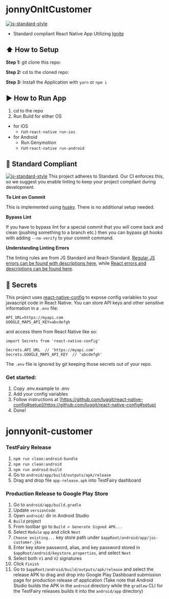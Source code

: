 #  jonnyOnItCustomer
[![js-standard-style](https://img.shields.io/badge/code%20style-standard-brightgreen.svg?style=flat)](http://standardjs.com/)

* Standard compliant React Native App Utilizing [Ignite](https://github.com/infinitered/ignite)

## :arrow_up: How to Setup

**Step 1:** git clone this repo:

**Step 2:** cd to the cloned repo:

**Step 3:** Install the Application with `yarn` or `npm i`


## :arrow_forward: How to Run App

1. cd to the repo
2. Run Build for either OS
  * for iOS
    * run `react-native run-ios`
  * for Android
    * Run Genymotion
    * run `react-native run-android`

## :no_entry_sign: Standard Compliant

[![js-standard-style](https://cdn.rawgit.com/feross/standard/master/badge.svg)](https://github.com/feross/standard)
This project adheres to Standard.  Our CI enforces this, so we suggest you enable linting to keep your project compliant during development.

**To Lint on Commit**

This is implemented using [husky](https://github.com/typicode/husky). There is no additional setup needed.

**Bypass Lint**

If you have to bypass lint for a special commit that you will come back and clean (pushing something to a branch etc.) then you can bypass git hooks with adding `--no-verify` to your commit command.

**Understanding Linting Errors**

The linting rules are from JS Standard and React-Standard.  [Regular JS errors can be found with descriptions here](http://eslint.org/docs/rules/), while [React errors and descriptions can be found here](https://github.com/yannickcr/eslint-plugin-react).

## :closed_lock_with_key: Secrets

This project uses [react-native-config](https://github.com/luggit/react-native-config) to expose config variables to your javascript code in React Native. You can store API keys
and other sensitive information in a `.env` file:

```
API_URL=https://myapi.com
GOOGLE_MAPS_API_KEY=abcdefgh
```

and access them from React Native like so:

```
import Secrets from 'react-native-config'

Secrets.API_URL  // 'https://myapi.com'
Secrets.GOOGLE_MAPS_API_KEY  // 'abcdefgh'
```

The `.env` file is ignored by git keeping those secrets out of your repo.

### Get started:
1. Copy .env.example to .env
2. Add your config variables
3. Follow instructions at [https://github.com/luggit/react-native-config#setup](https://github.com/luggit/react-native-config#setup)
4. Done!
# jonnyonit-customer

### TestFairy Release
1. `npm run clean:android-bundle`
2. `npm run clean:android`
3. `npm run android:build`
4. Go to `android/app/build/outputs/apk/release`
5. Drag and drop file `app-release.apk` into TestFairy dashboard

### Production Release to Google Play Store
1. Go to `android/app/build.gradle`
2. Update `versionCode`
3. Open `android/` dir in Android Studio
4. `Build` project
5. From toolbar go to `Build > Generate Signed APK...`
6. Select `Module` `app` and click `Next`
7. `Choose existing...` key store path under `$appRoot/android/app/joi-customer.jks`
8. Enter key store password, alias, and key password stored in `$appRoot/android/keystore.properties`, and select `Next`
9. Select both `V1` and `V2` signatures
10. Click `Finish`
11. Go to `$appRoot/android/build/outputs/apk/release` and select the release APK to drag and drop into Google Play Dashboard submission page for production release of application
(Take note that Android Studio builds the APK in the `android` directory while the `gradlew` CLI for the TestFairy releases builds it into the `android/app` directory)
